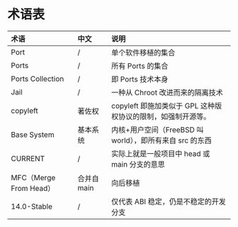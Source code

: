 # 术语表

|术语 | 中文 | 说明|
|:---|:---|:---|
|Port|/|单个软件移植的集合|
|Ports|/|所有 Ports 的集合|
|Ports Collection|/|即 Ports 技术本身|
|Jail|/|一种从 Chroot 改进而来的隔离技术|
|copyleft|著佐权|copyleft 即施加类似于 GPL 这种版权协议的限制，如强制开源等。|
|Base System|基本系统|内核+用户空间（FreeBSD 叫 world），即所有来自 src 的东西|
|CURRENT|/|实际上就是一般项目中 head 或 main 分支的意思|
|MFC（Merge From Head）|合并自 main|向后移植|
|14.0-Stable|/|仅代表 ABI 稳定，仍是不稳定的开发分支|
